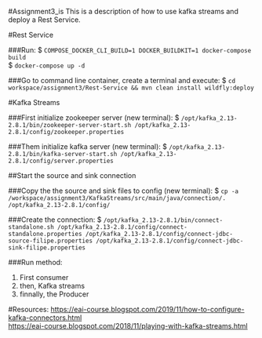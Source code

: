 #Assignment3_is
This is a description of how to use kafka streams and deploy a Rest Service.

#Rest Service

###Run:
$ `COMPOSE_DOCKER_CLI_BUILD=1 DOCKER_BUILDKIT=1 docker-compose build` <br>
$ `docker-compose up -d `

###Go to command line container, create a terminal and execute:
$ `cd workspace/assignment3/Rest-Service && mvn clean install wildfly:deploy`

#Kafka Streams

###First initialize zookeeper server (new terminal):
$ `/opt/kafka_2.13-2.8.1/bin/zookeeper-server-start.sh /opt/kafka_2.13-2.8.1/config/zookeeper.properties`

###Them initialize kafka server (new terminal):
$ `/opt/kafka_2.13-2.8.1/bin/kafka-server-start.sh /opt/kafka_2.13-2.8.1/config/server.properties`

##Start the source and sink connection

###Copy the the source and sink files to config (new terminal):
$ `cp -a /workspace/assignment3/KafkaStreams/src/main/java/connection/. /opt/kafka_2.13-2.8.1/config/
`

###Create the connection:
$ `/opt/kafka_2.13-2.8.1/bin/connect-standalone.sh /opt/kafka_2.13-2.8.1/config/connect-standalone.properties /opt/kafka_2.13-2.8.1/config/connect-jdbc-source-filipe.properties /opt/kafka_2.13-2.8.1/config/connect-jdbc-sink-filipe.properties`

###Run method:

1. First consumer
2. then, Kafka streams
3. finnally, the Producer

#Resources:
https://eai-course.blogspot.com/2019/11/how-to-configure-kafka-connectors.html <br>
https://eai-course.blogspot.com/2018/11/playing-with-kafka-streams.html